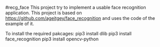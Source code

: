 #recg_face
This project try to implement a usable face recognition application.
This project is based on https://github.com/ageitgey/face_recognition and uses the code of the example of it.

To install the required pakcages:
pip3 install dlib
pip3 install face_recognition
pip3 install opencv-python
